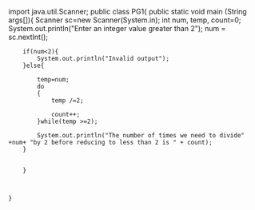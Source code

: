 import java.util.Scanner;
public class PG1{
    public static void main (String args[]){
        Scanner sc=new Scanner(System.in);
        int num, temp, count=0;
        System.out.println("Enter an integer value greater than 2");
        num = sc.nextInt();

        if(num<2){
            System.out.println("Invalid output");
        }else{

            temp=num;
            do
            {
                temp /=2;

                count++;
            }while(temp >=2);

            System.out.println("The number of times we need to divide" +num+ "by 2 before reducing to less than 2 is " + count);
        }
        

        }

        

    }

